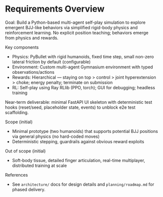 # Requirements Overview

Goal: Build a Python-based multi-agent self-play simulation to explore emergent BJJ-like behaviors via simplified rigid-body physics and reinforcement learning. No explicit position teaching; behaviors emerge from physics and rewards.

Key components

- Physics: PyBullet with rigid humanoids, fixed time step, small non-zero lateral friction by default (configurable)
- Environment: Custom multi-agent Gymnasium environment with typed observations/actions
- Rewards: Hierarchical — staying on top > control > joint hyperextension > choke; energy penalty; terminate on submission
- RL: Self-play using Ray RLlib (PPO, torch); GUI for debugging; headless training

Near-term deliverable: minimal FastAPI UI skeleton with deterministic test hooks (reset/seed, placeholder state, events) to unblock e2e test scaffolding.

Scope (initial)

- Minimal prototype (two humanoids) that supports potential BJJ positions via general physics (no hard-coded moves)
- Deterministic stepping, guardrails against obvious reward exploits

Out of scope (initial)

- Soft-body tissue, detailed finger articulation, real-time multiplayer, distributed training at scale

References

- See `architecture/` docs for design details and `planning/roadmap.md` for phased delivery.
